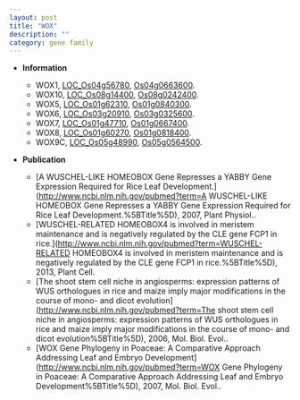 ```yaml
---
layout: post
title: "WOX"
description: ""
category: gene family
---
```


* **Information**  
    + WOX1, [LOC_Os04g56780](http://rice.uga.edu/cgi-bin/ORF_infopage.cgi?orf=LOC_Os04g56780), [Os04g0663600](https://rapdb.dna.affrc.go.jp/locus/?name=Os04g0663600).
    + WOX10, [LOC_Os08g14400](http://rice.uga.edu/cgi-bin/ORF_infopage.cgi?orf=LOC_Os08g14400), [Os08g0242400](https://rapdb.dna.affrc.go.jp/locus/?name=Os08g0242400).
    + WOX5, [LOC_Os01g62310](http://rice.uga.edu/cgi-bin/ORF_infopage.cgi?orf=LOC_Os01g62310), [Os01g0840300](https://rapdb.dna.affrc.go.jp/locus/?name=Os01g0840300).
    + WOX6, [LOC_Os03g20910](http://rice.uga.edu/cgi-bin/ORF_infopage.cgi?orf=LOC_Os03g20910), [Os03g0325600](https://rapdb.dna.affrc.go.jp/locus/?name=Os03g0325600).
    + WOX7, [LOC_Os01g47710](http://rice.uga.edu/cgi-bin/ORF_infopage.cgi?orf=LOC_Os01g47710), [Os01g0667400](https://rapdb.dna.affrc.go.jp/locus/?name=Os01g0667400).
    + WOX8, [LOC_Os01g60270](http://rice.uga.edu/cgi-bin/ORF_infopage.cgi?orf=LOC_Os01g60270), [Os01g0818400](https://rapdb.dna.affrc.go.jp/locus/?name=Os01g0818400).
    + WOX9C, [LOC_Os05g48990](http://rice.uga.edu/cgi-bin/ORF_infopage.cgi?orf=LOC_Os05g48990), [Os05g0564500](https://rapdb.dna.affrc.go.jp/locus/?name=Os05g0564500).

* **Publication**  
    + [A WUSCHEL-LIKE HOMEOBOX Gene Represses a YABBY Gene Expression Required for Rice Leaf Development.](http://www.ncbi.nlm.nih.gov/pubmed?term=A WUSCHEL-LIKE HOMEOBOX Gene Represses a YABBY Gene Expression Required for Rice Leaf Development.%5BTitle%5D), 2007, Plant Physiol..
    + [WUSCHEL-RELATED HOMEOBOX4 is involved in meristem maintenance and is negatively regulated by the CLE gene FCP1 in rice.](http://www.ncbi.nlm.nih.gov/pubmed?term=WUSCHEL-RELATED HOMEOBOX4 is involved in meristem maintenance and is negatively regulated by the CLE gene FCP1 in rice.%5BTitle%5D), 2013, Plant Cell.
    + [The shoot stem cell niche in angiosperms: expression patterns of WUS orthologues in rice and maize imply major modifications in the course of mono- and dicot evolution](http://www.ncbi.nlm.nih.gov/pubmed?term=The shoot stem cell niche in angiosperms: expression patterns of WUS orthologues in rice and maize imply major modifications in the course of mono- and dicot evolution%5BTitle%5D), 2006, Mol. Biol. Evol..
    + [WOX Gene Phylogeny in Poaceae: A Comparative Approach Addressing Leaf and Embryo Development](http://www.ncbi.nlm.nih.gov/pubmed?term=WOX Gene Phylogeny in Poaceae: A Comparative Approach Addressing Leaf and Embryo Development%5BTitle%5D), 2007, Mol. Biol. Evol..


